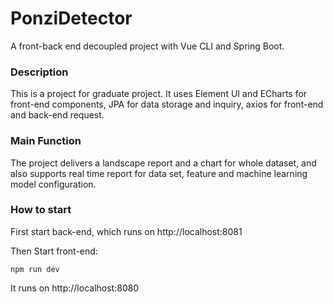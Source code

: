 # PonziDetector
A front-back end decoupled project  with Vue CLI and Spring Boot. 

### Description

This is a project for graduate project. It uses Element UI and ECharts for front-end components, JPA for data storage and inquiry, axios for front-end and back-end request.

### Main Function

The project delivers a landscape report and a chart for whole dataset, and also supports real time report for data set, feature and machine learning model configuration.

### How to start

First start back-end, which runs on http://localhost:8081

Then Start front-end:

```
npm run dev
```

It runs on http://localhost:8080

